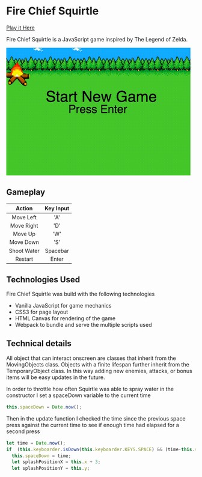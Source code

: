 # Fire Chief Squirtle

[Play it Here](https://sloq.github.io/Fire_Chief_Squirtle/)

Fire Chief Squirtle is a JavaScript game inspired by The Legend of Zelda.

![Fire Chief Squirtle Gif](docs/squirtle.gif)

## Gameplay

| Action     | Key Input      |
|:----------:|:--------------:|
| Move Left  | 'A'            |
| Move Right | 'D'            |
| Move Up    | 'W'            |
| Move Down  | 'S'            |
| Shoot Water| Spacebar       |
| Restart    | Enter          |

## Technologies Used
Fire Chief Squirtle was build with the following technologies
* Vanilla JavaScript for game mechanics
* CSS3 for page layout
* HTML Canvas for rendering of the game
* Webpack to bundle and serve the multiple scripts used


## Technical details

All object that can interact onscreen are classes that inherit from the MovingObjects class. Objects with a finite lifespan further inherit from the TemporaryObject class. In this way adding new enemies, attacks, or bonus items will be easy updates in the future.

In order to throttle how often Squirtle was able to spray water in the constructor I set a spaceDown variable to the current time

```javascript
this.spaceDown = Date.now();
```
Then in the update function I checked the time since the previous space press against the current time to see if enough time had elapsed for a second press

```javascript
let time = Date.now();
if  (this.keyboarder.isDown(this.keyboarder.KEYS.SPACE) && (time-this.spaceDown > 500)) {
  this.spaceDown = time;
  let splashPositionX = this.x + 3;
  let splashPositionY = this.y;
```
